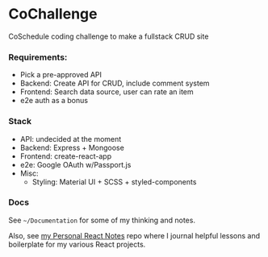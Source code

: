 # CoChallenge

CoSchedule coding challenge to make a fullstack CRUD site

### Requirements:

* Pick a pre-approved API
* Backend: Create API for CRUD, include comment system
* Frontend: Search data source, user can rate an item
* e2e auth as a bonus

### Stack 

* API: undecided at the moment
* Backend: Express + Mongoose
* Frontend: create-react-app
* e2e: Google OAuth w/Passport.js
* Misc:
  * Styling: Material UI + SCSS + styled-components

### Docs

See `~/Documentation` for some of my thinking and notes.

Also, see [my Personal React Notes](https://github.com/michael-small/Personal-React-Notes/tree/main) repo where I journal helpful lessons and boilerplate for my various React projects.